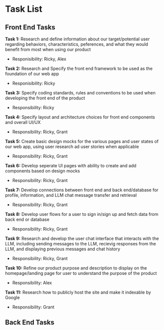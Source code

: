 
# Task List

## Front End Tasks

**Task 1:** Research and define information about our target/potential user regarding behaviors, characteristics, peferences, and what they would benefit from most when using our product
- Responisibility: Ricky, Alex

**Task 2:** Research and Specify the front end framework to be used as the foundation of our web app
- Responisibility: Ricky

**Task 3:** Specify coding standards, rules and conventions to be used when developing the front end of the product
- Responsibility: Ricky

**Task 4:** Specify layout and architecture choices for front end components and overall UI/UX
- Responsibility: Ricky, Grant

**Task 5:** Create basic design mocks for the various pages and user states of our web app, using user research ad user stories when applicable
- Responsibility: Ricky, Grant

**Task 6:** Develop seperate UI pages with ability to create and add components based on design mocks
- Responsibility: Ricky, Grant

**Task 7:** Develop connections between front end and back end/database for profile, information, and LLM chat message transfer and retrieval
- Responsibility: Ricky, Grant

**Task 8:** Develop user flows for a user to sign in/sign up and fetch data from back end or database
- Responsibility: Ricky, Grant

**Task 9:** Research and develop the user chat interface that interacts with the LLM, including sending messages to the LLM, recievig responses from the LLM, and displaying previous messages and chat history 
- Responsibility: Ricky, Grant

**Task 10:** Refine our product purpose and description to display on the homepage/landing page for user to understand the purpose of the product
- Responsibility: Alex

**Task 11:** Research how to publicly host the site and make it indexable by Google
- Responsibility: Grant


## Back End Tasks

